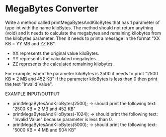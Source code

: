# MegaBytes Converter
Write a method called printMegaBytesAndKiloBytes that has 1 parameter of type int with the name kiloBytes.
The method should not return anything (void) and it needs to calculate the megabytes and remaining kilobytes from the kilobytes parameter.
Then it needs to print a message in the format "XX KB = YY MB and ZZ KB".
 - XX represents the original value kiloBytes.
 - YY represents the calculated megabytes.
 - ZZ represents the calculated remaining kilobytes.

For example, when the parameter kiloBytes is 2500 it needs to print "2500 KB = 2 MB and 452 KB"
If the parameter kiloBytes is less than 0 then print the text "Invalid Value".

EXAMPLE INPUT/OUTPUT
 - printMegaBytesAndKiloBytes(2500); → should print the following text: "2500 KB = 2 MB and 452 KB"
 - printMegaBytesAndKiloBytes(-1024); → should print the following text: "Invalid Value" because parameter is less than 0.
 - printMegaBytesAndKiloBytes(5000); → should print the following text: "5000 KB = 4 MB and 904 KB"